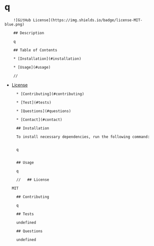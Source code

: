 # q

        ![GitHub License](https://img.shields.io/badge/license-MIT-blue.png)
        
        ## Description
        
        q
        
        ## Table of Contents
        
        * [Installation](#installation)
        
        * [Usage](#usage)
        
        //   
* [License](#license)

        
        * [Contributing](#contributing)
         
        * [Test](#tests)
        
        * [Questions](#questions)
        
        * [Contact](#contact)
        
        ## Installation
        
        To install necessary dependencies, run the following command:
        
        
        q
        
        
        ## Usage
        
        q
        
        //   ## License
  
      MIT
        
        ## Contributing
        
        q
        
        ## Tests
        
        undefined
        
        ## Questions
        
        undefined
      